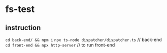 # fs-test

## instruction

`cd back-end/ && npm i`
`npx ts-node dispatcher/dispatcher.ts` // back-end
`cd front-end && npx http-server` // to run front-end 
